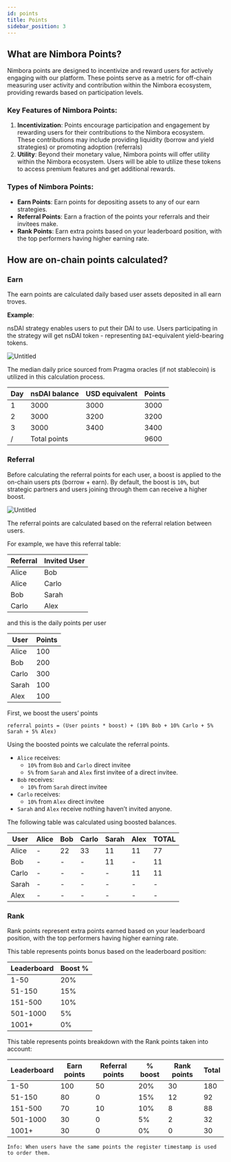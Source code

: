 ```yaml
---
id: points
title: Points
sidebar_position: 3
---
```

## What are Nimbora Points?[](https://docs.nimbora.io/docs/concepts/guide/points#what-are-crypto-points)
Nimbora points are designed to incentivize and reward users for actively engaging with our platform. These points serve as a metric for off-chain measuring user activity and contribution within the Nimbora ecosystem, providing rewards based on participation levels.

### Key Features of Nimbora Points:[](https://docs.nimbora.io/docs/concepts/guide/points#key-features-of-crypto-points)

1. **Incentivization**: Points encourage participation and engagement by rewarding users for their contributions to the Nimbora ecosystem. These contributions may include providing liquidity (borrow and yield strategies) or promoting adoption (referrals)
2. **Utility**: Beyond their monetary value, Nimbora points will offer utility within the Nimbora ecosystem. Users will be able to utilize these tokens to access premium features and get additional rewards.

### Types of Nimbora Points:
[](https://docs.nimbora.io/docs/concepts/guide/points#types-of-crypto-points)


- **Earn Points**: Earn points for depositing assets to any of our earn strategies.
- **Referral Points**: Earn a fraction of the points your referrals and their invitees make.
- **Rank Points**: Earn extra points based on your leaderboard position, with the top performers having higher earning rate.

## How are on-chain points calculated?[](https://docs.nimbora.io/docs/concepts/guide/points#how-are-on-chain-points-calculated)

### Earn[](https://docs.nimbora.io/docs/concepts/guide/points#earn)

The earn points are calculated daily based user assets deposited in all earn troves. 

**Example**:

nsDAI strategy enables users to put their DAI to use.  Users participating in the strategy will get nsDAI token - representing `DAI`-equivalent yield-bearing tokens. 

![Untitled](https://i.ibb.co/12QVsLr/Untitled-29.png)

The median daily price sourced from Pragma oracles (if not stablecoin) is utilized in this calculation process.

| Day | nsDAI balance | USD equivalent | Points  |
| --- | --- | --- | --- |
| 1 | 3000 | 3000 | 3000 |
| 2 | 3000 | 3200 | 3200 |
| 3 | 3000 | 3400 | 3400 |
| / | Total points  |  | 9600 |


### Referral

Before calculating the referral points for each user, a boost is applied to the on-chain users pts (borrow + earn). By default, the boost is `10%`, but strategic partners and users joining through them can receive a higher boost.

![Untitled](https://i.ibb.co/Gxj7TsW/Untitled-30.png)

The referral points are calculated based on the referral relation between users.

For example, we have this referral table:

| Referral | Invited User |
| --- | --- |
| Alice | Bob |
| Alice | Carlo |
| Bob | Sarah |
| Carlo | Alex |

and this is the daily points per user

| User | Points |
| --- | --- |
| Alice | 100 |
| Bob | 200 |
| Carlo | 300 |
| Sarah | 100 |
| Alex | 100 |

First, we boost the users’ points

`referral points = (User points * boost) + (10% Bob + 10% Carlo + 5% Sarah + 5% Alex)`

Using the boosted points we calculate the referral points.

- `Alice` receives:
    - `10%` from `Bob` and `Carlo` direct invitee
    - `5%` from `Sarah` and `Alex` first invitee of a direct invitee.
- `Bob` receives:
    - `10%` from `Sarah` direct invitee
- `Carlo` receives:
    - `10%` from `Alex` direct invitee
- `Sarah` and `Alex` receive nothing haven’t invited anyone.

The following table was calculated using boosted balances.

| User | Alice | Bob | Carlo | Sarah | Alex | TOTAL |
| --- | --- | --- | --- | --- | --- | --- |
| Alice | - | 22 | 33 | 11 | 11 | 77 |
| Bob | - | - | - | 11 | - | 11 |
| Carlo | - | - | - | - | 11 | 11 |
| Sarah | - | - | - | - | - | - |
| Alex | - | - | - | - | - | - |

### Rank[](https://docs.nimbora.io/docs/concepts/guide/points#rank)

Rank points represent extra points earned based on your leaderboard position, with the top performers having higher earning rate. 

This table represents points bonus based on the leaderboard position: 

| Leaderboard | Boost % |
| --- | --- |
| 1-50 | 20% |
| 51-150 | 15% |
| 151-500 | 10% |
| 501-1000 | 5% |
| 1001+ | 0% |

This table represents points breakdown with the Rank points taken into account:

| Leaderboard | Earn points | Referral points | % boost | Rank points | Total |
| --- | --- | --- | --- | --- | --- |
| 1-50   | 100 | 50 | 20% | 30 | 180 |
| 51-150 | 80  | 0  | 15% | 12 | 92  |
| 151-500| 70  | 10 | 10% | 8  | 88  |
| 501-1000| 30 | 0  | 5%  | 2  | 32  |
| 1001+  | 30  | 0  | 0%  | 0  | 30  |


`Info: When users have the same points the register timestamp is used to order them.`